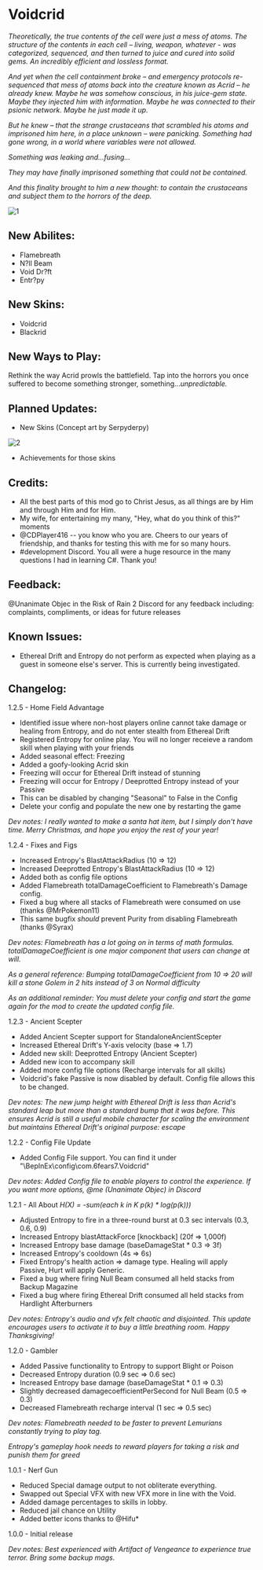Voidcrid
===============
*Theoretically, the true contents of the cell were just a mess of atoms. The structure of the contents in each cell* *– living, weapon, whatever - was categorized, sequenced, and then turned to juice and cured into solid gems. An incredibly efficient and lossless format.*

*And yet when the cell containment broke – and emergency protocols re-sequenced that mess of atoms back into the creature known as Acrid – he already knew. Maybe he was somehow conscious, in his juice-gem state. Maybe they injected him with information. Maybe he was connected to their psionic network. Maybe he just made it up.*

*But he knew – that the strange crustaceans that scrambled his atoms and imprisoned him here, in a place unknown – were panicking. Something had gone wrong, in a world where variables were not allowed.*

*Something was leaking and...fusing...*

*They may have finally imprisoned something that could not be contained.*

*And this finality brought to him a new thought: to contain the crustaceans and subject them to the horrors of the deep.*


![1](https://cdn.discordapp.com/attachments/663444052418756631/1045026397216850080/Risk_of_Rain_2_11_23_2022_12_19_24_PM.png)


## New Abilites:
- Flamebreath
- N?ll Beam
- Void Dr?ft
- Entr?py

## New Skins:
- Voidcrid
- Blackrid

## New Ways to Play:
Rethink the way Acrid prowls the battlefield. Tap into the horrors you once suffered to become something stronger, something...*unpredictable.*


## Planned Updates:

- New Skins (Concept art by Serpyderpy)

![2](https://cdn.discordapp.com/attachments/1016725529522606112/1045628643747045477/voidcrid.png)

- Achievements for those skins

## Credits:

- All the best parts of this mod go to Christ Jesus, as all things are by Him and through Him and for Him.
- My wife, for entertaining my many, "Hey, what do you think of this?" moments
- @CDPlayer416 -- you know who you are. Cheers to our years of friendship, and thanks for testing this with me for so many hours.
- #development Discord. You all were a huge resource in the many questions I had in learning C#. Thank you!

## Feedback:

@Unanimate Objec in the Risk of Rain 2 Discord for any feedback including: complaints, compliments, or ideas for future releases

## Known Issues:
- Ethereal Drift and Entropy do not perform as expected when playing as a guest in someone else's server. This is currently being investigated.

## Changelog:

1.2.5 - Home Field Advantage
- Identified issue where non-host players online cannot take damage or healing from Entropy, and do not enter stealth from Ethereal Drift
- Registered Entropy for online play. You will no longer receieve a random skill when playing with your friends
- Added seasonal effect: Freezing
- Added a goofy-looking Acrid skin
- Freezing will occur for Ethereal Drift instead of stunning
- Freezing will occur for Entropy / Deeprotted Entropy instead of your Passive
- This can be disabled by changing "Seasonal" to False in the Config
- Delete your config and populate the new one by restarting the game

*Dev notes: I really wanted to make a santa hat item, but I simply don't have time. Merry Christmas, and hope you enjoy the rest of your year!*

1.2.4 - Fixes and Figs
- Increased Entropy's BlastAttackRadius (10 => 12)
- Increased Deeprotted Entropy's BlastAttackRadius (10 => 12)
- Added both as config file options
- Added Flamebreath totalDamageCoefficient to Flamebreath's Damage config. 
- Fixed a bug where all stacks of Flamebreath were consumed on use (thanks @MrPokemon11)
- This same bugfix *should* prevent Purity from disabling Flamebreath (thanks @Syrax)

*Dev notes: Flamebreath has a lot going on in terms of math formulas. totalDamageCoefficient is one major component that users can change at will.*

*As a general reference: Bumping totalDamageCoefficient from 10 => 20 will kill a stone Golem in 2 hits instead of 3 on Normal difficulty*

*As an additional reminder: You must delete your config and start the game again for the mod to create the updated config file.*

1.2.3 - Ancient Scepter
- Added Ancient Scepter support for StandaloneAncientScepter
- Increased Ethereal Drift's Y-axis velocity (base => 1.7)
- Added new skill: Deeprotted Entropy (Ancient Scepter)
- Added new icon to accompany skill
- Added more config file options (Recharge intervals for all skills)
- Voidcrid's fake Passive is now disabled by default. Config file allows this to be changed.

*Dev notes: The new jump height with Ethereal Drift is less than Acrid's standard leap but more than a standard bump that it was before. This ensures Acrid is still a useful mobile character for scaling the environment but maintains Ethereal Drift's original purpose: escape*

1.2.2 - Config File Update
- Added Config File support. You can find it under "\BepInEx\config\com.6fears7.Voidcrid"

*Dev notes: Added Config file to enable players to control the experience. If you want more options, @me (Unanimate Objec) in Discord*

1.2.1 - All About *H(X) = -sum(each k in K p(k) * log(p(k)))*
- Adjusted Entropy to fire in a three-round burst at 0.3 sec intervals (0.3, 0.6, 0.9)
- Increased Entropy blastAttackForce [knockback] (20f => 1,000f)
- Increased Entropy base damage (baseDamageStat * 0.3 => 3f)
- Increased Entropy's cooldown (4s => 6s)
- Fixed Entropy's health action => damage type. Healing will apply Passive, Hurt will apply Generic.
- Fixed a bug where firing Null Beam consumed all held stacks from Backup Magazine
- Fixed a bug where firing Ethereal Drift consumed all held stacks from Hardlight Afterburners

*Dev notes: Entropy's audio and vfx felt chaotic and disjointed. This update encourages users to activate it to buy a little breathing room.*
*Happy Thanksgiving!*

1.2.0 - Gambler
- Added Passive functionality to Entropy to support Blight or Poison
- Decreased Entropy duration (0.9 sec => 0.6 sec)
- Increased Entropy base damage (baseDamageStat * 0.1 => 0.3)
- Slightly decreased damagecoefficientPerSecond for Null Beam (0.5 => 0.3)
- Decreased Flamebreath recharge interval (1 sec => 0.5 sec)

*Dev notes: Flamebreath needed to be faster to prevent Lemurians constantly trying to play tag.*

*Entropy's gameplay hook needs to reward players for taking a risk and punish them for greed*


1.0.1 - Nerf Gun

- Reduced Special damage output to not obliterate everything. 
- Swapped out Special VFX with new VFX more in line with the Void.
- Added damage percentages to skills in lobby.
- Reduced jail chance on Utility
- Added better icons thanks to @Hifu*

1.0.0 - Initial release

*Dev notes: Best experienced with Artifact of Vengeance to experience true terror. Bring some backup mags.*